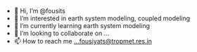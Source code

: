 - 👋 Hi, I’m @fousits
- 👀 I’m interested in earth system modeling, coupled modeling
- 🌱 I’m currently learning earth system modeling
- 💞️ I’m looking to collaborate on ...
- 📫 How to reach me ...fousiyats@tropmet.res.in

<!---
fousits/fousits is a ✨ special ✨ repository because its `README.md` (this file) appears on your GitHub profile.
You can click the Preview link to take a look at your changes.
--->
